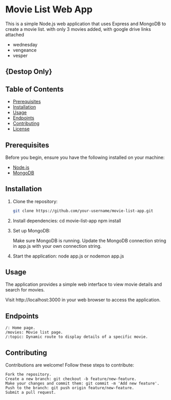 # Movie List Web App

This is a simple Node.js web application that uses Express and MongoDB to create a movie list.
with only 3 movies added, with google drive links attached
  - wednesday
  - vengeance
  - vesper
## {Destop Only}

## Table of Contents

- [Prerequisites](#prerequisites)
- [Installation](#installation)
- [Usage](#usage)
- [Endpoints](#endpoints)
- [Contributing](#contributing)
- [License](#license)

## Prerequisites

Before you begin, ensure you have the following installed on your machine:

- [Node.js](https://nodejs.org/)
- [MongoDB](https://www.mongodb.com/try/download/community)

## Installation

1. Clone the repository:

   ```bash
   git clone https://github.com/your-username/movie-list-app.git
   
2. Install dependencies:
cd movie-list-app
npm install

3. Set up MongoDB:

    Make sure MongoDB is running.
    Update the MongoDB connection string in app.js with your own connection string.

4. Start the application:
   node app.js or nodemon app.js

## Usage

The application provides a simple web interface to view movie details and search for movies.

Visit http://localhost:3000 in your web browser to access the application.

## Endpoints

    /: Home page.
    /movies: Movie list page.
    /:topic: Dynamic route to display details of a specific movie.

## Contributing

Contributions are welcome! Follow these steps to contribute:

    Fork the repository.
    Create a new branch: git checkout -b feature/new-feature.
    Make your changes and commit them: git commit -m 'Add new feature'.
    Push to the branch: git push origin feature/new-feature.
    Submit a pull request.
